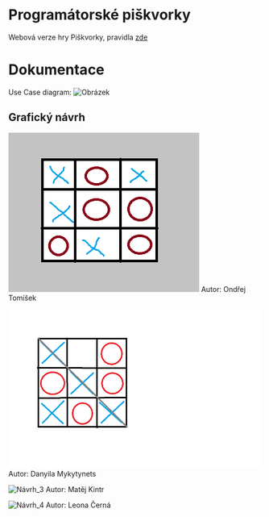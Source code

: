# Programátorské piškvorky
Webová verze hry Piškvorky, pravidla [zde](https://www.zatrolene-hry.cz/spolecenska-hra/programatorske-piskvorky-13019/)

# Dokumentace
Use Case diagram:
![Obrázek](uscase)

## Grafický návrh
![Návrh_1](TomisekNavrh1.png)
Autor: Ondřej Tomíšek

![Návrh_2](MykytynetsNavrh2.png)
Autor: Danyila Mykytynets

![Návrh_3]()
Autor: Matěj Kintr

![Návrh_4]()
Autor: Leona Černá

